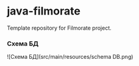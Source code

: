 # java-filmorate
Template repository for Filmorate project.

### Схема БД

![Схема БД](src/main/resources/schema DB.png)



